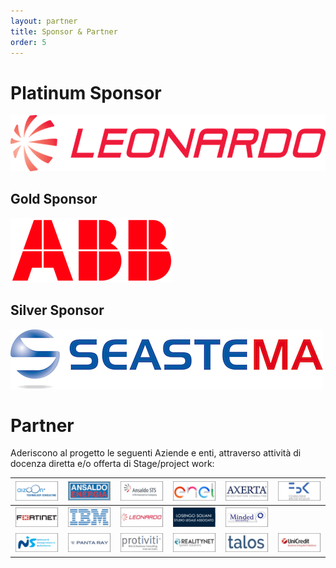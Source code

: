 ```yaml
---
layout: partner
title: Sponsor & Partner
order: 5
---
```


# Platinum Sponsor

![LEONARDO](../images/leonardo1.png)

## Gold Sponsor
![ABB](../images/abb.png)

## Silver Sponsor
![SEASTEMA](../images/seastema.jpg)

# Partner

<!-- Aderiscono al progetto le seguenti Aziende e enti, anche attraverso la disponibilità di docenza diretta nell'attività didattica:

* ABB S.p.A.
* AITEK
* Aizoon
* Ansaldo Energia
* Ansaldo STS
* Deloitte
* Gruppo SIGLA
* IREN
* Kaspersky
* Leonardo
* RINA
* UniCredit.
*
--> 

Aderiscono al progetto le seguenti Aziende e enti, attraverso attività di docenza diretta e/o offerta di Stage/project work: 

<!--
* Aizoon
* Ansaldo Energia
* Ansaldo STS
* Axerta
* ENEL
* Fondazione Bruno Kessler
* FortiNet
* IBM
* Leonardo
* Losengo e Soliani, Studio Associato
* Minded Security
* Ministero della Difesa
* NIS
* PantaRay
* Protivity
* RealityNet
* TALOS
* Unicredit
* TBA ...
-->

|![Aizoon](../logo/aizoon.gif)  | ![AEN](../logo/Ansaldo_Energia.jpg)  |![STS](../logo/small_ansaldo_sts.gif)|![ENEL](../logo/Enel.jpg)| ![Axerta](../logo/small-axerta.jpg) | ![FBK](../logo/small_bruno_kessler.gif)
|---|---|---|---|---|---|
| ![FORTINET](../logo/fortinet.jpg)  | ![IBM](../logo/ibm.jpg)  | ![Leonardo](../logo/Leonardo.jpg)  | ![Losengo](../logo/losengo-soliani.gif)  | ![Minded](../logo/small_minded_security.gif)   |
| ![NIS](../logo/NIS.gif)  | ![PantaRay](../logo/pantaray.jpg)  |   ![Protivity](../logo/protiviti.gif)| ![RealityNet](../logo/reality-net.jpg)  | ![Talos](../logo/small-talos.jpg)  |    ![Unicredit](../logo/UniCredit.jpg)|

<!-- 

{% for partner in site.data.partners %}
[![{{partner.name}}]({{ partner.img | prepend: "/logo/sponsor/" }}){:.img-responsive.center-block}]({{ partner.url }}){:.col-sm-3}{:target="_blank"}
{% endfor %}

-->
